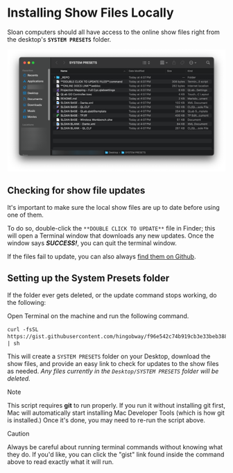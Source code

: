 # Installing Show Files Locally

Sloan computers should all have access to the online show files right from the desktop's **`SYSTEM PRESETS`** folder.

<img width="800" src="img/image-19.png" />

## Checking for show file updates

It's important to make sure the local show files are up to date before using one of them.

To do so, double-click the `**DOUBLE CLICK TO UPDATE**` file in Finder; this will open a Terminal window that downloads any new updates. Once the window says **_SUCCESS!_**, you can quit the terminal window.

If the files fail to update, you can also always [find them on Github](https://github.com/Sloan-Performing-Arts-Center/venue-audio/tree/main/SHOW%20FILE%20BACKUPS#readme).

## Setting up the System Presets folder

If the folder ever gets deleted, or the update command stops working, do the following:

Open Terminal on the machine and run the following command.

```
curl -fsSL https://gist.githubusercontent.com/hingobway/f96e542c74b919cb3e33beb388afc942/raw | sh
```

This will create a `SYSTEM PRESETS` folder on your Desktop, download the show files, and provide an easy link to check for updates to the show files as needed. _Any files currently in the `Desktop/SYSTEM PRESETS` folder will be deleted._

> [!NOTE]
> This script requires **git** to run properly. If you run it without installing git first, Mac will automatically start installing Mac Developer Tools (which is how git is installed.) Once it's done, you may need to re-run the script above.

> [!CAUTION]
> Always be careful about running terminal commands without knowing what they do. If you'd like, you can click the "gist" link found inside the command above to read exactly what it will run.
